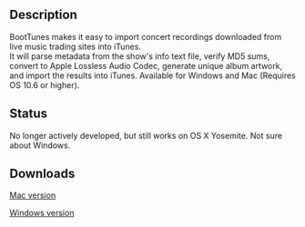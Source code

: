 ## Description

BootTunes makes it easy to import concert recordings downloaded from live music trading sites into iTunes.  
It will parse metadata from the show's info text file, verify MD5 sums, convert to Apple Lossless Audio Codec, 
generate unique album artwork, and import the results into iTunes. Available for Windows and Mac (Requires OS 10.6 or higher). 

## Status

No longer actively developed, but still works on OS X Yosemite. Not sure about Windows.

## Downloads

[Mac version](https://github.com/zpchavez/boottunes/releases/download/0.3.0/Mac.build.dmg)

[Windows version](https://github.com/zpchavez/boottunes/releases/download/0.3.0/Windows.build.exe)

